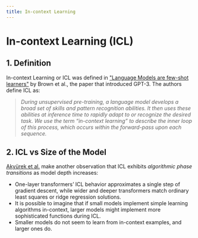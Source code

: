 ```yaml
---
title: In-context Learning
---
```


# In-context Learning (ICL)

## 1. Definition

In-context Learning or ICL was defined in ["Language Models are few-shot learners"](https://arxiv.org/abs/2005.14165) by Brown et al., the paper that introduced GPT-3. The authors define ICL as:

> _During unsupervised pre-training, a language model develops a broad set of skills and pattern recognition abilities. It then uses these abilities at inference time to rapidly adapt to or recognize the desired task. We use the term “in-context learning” to describe the inner loop of this process, which occurs within the forward-pass upon each sequence._

## 2. ICL vs Size of the Model

[Akyürek et al.](https://arxiv.org/abs/2211.15661) make another observation that ICL exhibits _algorithmic phase transitions_ as model depth increases:

* One-layer transformers’ ICL behavior approximates a single step of gradient descent, while wider and deeper transformers match ordinary least squares or ridge regression solutions.
* It is possible to imagine that if small models implement simple learning algorithms in-context, larger models might implement more sophisticated functions during ICL.
* Smaller models do not seem to learn from in-context examples, and larger ones do.

